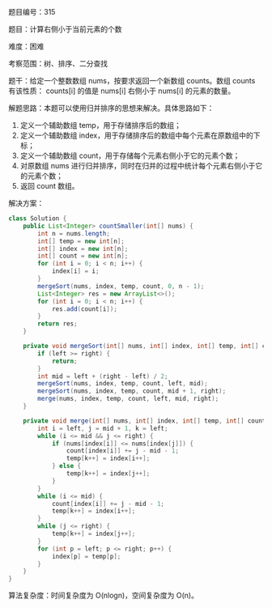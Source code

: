 题目编号：315

题目：计算右侧小于当前元素的个数

难度：困难

考察范围：树、排序、二分查找

题干：给定一个整数数组 nums，按要求返回一个新数组 counts。数组 counts 有该性质： counts[i] 的值是 nums[i] 右侧小于 nums[i] 的元素的数量。

解题思路：本题可以使用归并排序的思想来解决。具体思路如下：

1. 定义一个辅助数组 temp，用于存储排序后的数组；
2. 定义一个辅助数组 index，用于存储排序后的数组中每个元素在原数组中的下标；
3. 定义一个辅助数组 count，用于存储每个元素右侧小于它的元素个数；
4. 对原数组 nums 进行归并排序，同时在归并的过程中统计每个元素右侧小于它的元素个数；
5. 返回 count 数组。

解决方案：

```java
class Solution {
    public List<Integer> countSmaller(int[] nums) {
        int n = nums.length;
        int[] temp = new int[n];
        int[] index = new int[n];
        int[] count = new int[n];
        for (int i = 0; i < n; i++) {
            index[i] = i;
        }
        mergeSort(nums, index, temp, count, 0, n - 1);
        List<Integer> res = new ArrayList<>();
        for (int i = 0; i < n; i++) {
            res.add(count[i]);
        }
        return res;
    }

    private void mergeSort(int[] nums, int[] index, int[] temp, int[] count, int left, int right) {
        if (left >= right) {
            return;
        }
        int mid = left + (right - left) / 2;
        mergeSort(nums, index, temp, count, left, mid);
        mergeSort(nums, index, temp, count, mid + 1, right);
        merge(nums, index, temp, count, left, mid, right);
    }

    private void merge(int[] nums, int[] index, int[] temp, int[] count, int left, int mid, int right) {
        int i = left, j = mid + 1, k = left;
        while (i <= mid && j <= right) {
            if (nums[index[i]] <= nums[index[j]]) {
                count[index[i]] += j - mid - 1;
                temp[k++] = index[i++];
            } else {
                temp[k++] = index[j++];
            }
        }
        while (i <= mid) {
            count[index[i]] += j - mid - 1;
            temp[k++] = index[i++];
        }
        while (j <= right) {
            temp[k++] = index[j++];
        }
        for (int p = left; p <= right; p++) {
            index[p] = temp[p];
        }
    }
}
```

算法复杂度：时间复杂度为 O(nlogn)，空间复杂度为 O(n)。